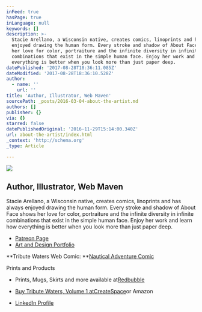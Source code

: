 ```yaml
---
inFeed: true
hasPage: true
inLanguage: null
keywords: []
description: >-
  Stacie Arellano, a Wisconsin native, creates comics, linoprints and has always
  enjoyed drawing the human form. Every stroke and shadow of About Face shows
  her love for color, portraiture and the infinite diversity in infinite
  combinations that exist in the simple human face. Enjoy her work and learn how
  everything is better when you look more than just paper deep.
datePublished: '2017-08-28T18:36:11.085Z'
dateModified: '2017-08-28T18:36:10.528Z'
author:
  - name: ''
    url: ''
title: 'Author, Illustrator, Web Maven'
sourcePath: _posts/2016-03-04-about-the-artist.md
authors: []
publisher: {}
via: {}
starred: false
datePublishedOriginal: '2016-11-29T15:14:00.340Z'
url: about-the-artist/index.html
_context: 'http://schema.org'
_type: Article

---
```

![](https://s3-us-west-2.amazonaws.com/the-grid-img/p/5d48b537f0e75d48f5a9e8eba08138eb981eff80.jpg)

## Author, Illustrator, Web Maven

Stacie Arellano, a Wisconsin native, creates comics, linoprints and has always enjoyed drawing the human form. Every stroke and shadow of About Face shows her love for color, portraiture and the infinite diversity in infinite combinations that exist in the simple human face. Enjoy her work and learn how everything is better when you look more than just paper deep.

* [Patreon Page][0]
* [Art and Design Portfolio][1]

**Tribute Waters Web Comic: **[Nautical Adventure Comic][2]

Prints and Products

* Prints, Mugs, Skirts and more available at[Redbubble][3]

* [Buy Tribute Waters, Volume 1 atCreateSpace][4]or Amazon

* [LinkedIn Profile][5]

[0]: https://www.patreon.com/StacieArellano
[1]: http://portfolio.staciearellano.com/
[2]: http://www.tributewaters.com/
[3]: http://www.redbubble.com/people/dreamling
[4]: https://www.createspace.com/4959420
[5]: https://www.linkedin.com/in/staciearellano